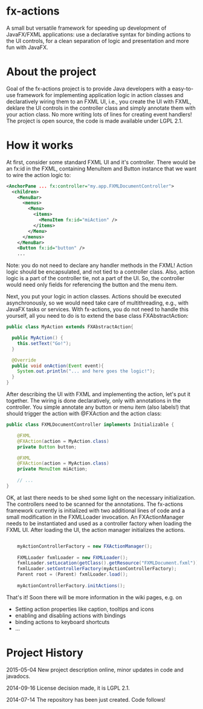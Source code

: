 fx-actions
==========

A small but versatile framework for speeding up development of JavaFX/FXML
applications: use a declarative syntax for binding actions to the UI controls,
for a clean separation of logic and presentation and more fun with JavaFX.


About the project
=================

Goal of the fx-actions project is to provide Java developers with a easy-to-use
framework for implementing application logic in action classes and declaratively
wiring them to an FXML UI, i.e., you create the UI with FXML, deklare the UI
controls in the controller class and simply annotate them with your action
class. No more writing lots of lines for creating event handlers!
The project is open source, the code is made available under LGPL 2.1.

How it works
===============

At first, consider some standard FXML UI and it's controller. There would be an fx:id in 
the FXML, containing MenuItem and Button instance that we want to wire the action logic to:

```xml
<AnchorPane ... fx:controller="my.app.FXMLDocumentController">
  <children>
    <MenuBar>
      <menus>
        <Menu>
          <items>
            <MenuItem fx:id="miAction" />
          </items>
        </Menu>
      </menus>
    </MenuBar>
    <Button fx:id="button" />
    ...
```
Note: you do not need to declare any handler methods in the FXML! Action logic should be 
encapsulated, and not tied to a controller class. Also, action logic is a part of the 
controller tie, not a part of the UI. So, the controller would need only fields for 
referencing the button and the menu item. 

Next, you put your logic in action classes. Actions should be executed asynchronously, 
so we would need take care of multithreading, e.g., with JavaFX tasks or services. With
fx-actions, you do not need to handle this yourself, all you need to do is to extend the 
base class FXAbstractAction:

```java
public class MyAction extends FXAbstractAction{

  public MyAction() {
    this.setText("Go!");
  }

  @Override
  public void onAction(Event event){
    System.out.println("... and here goes the logic!");
  }
}
```

After describing the UI with FXML and implementing the action, let's put it together.
The wiring is done declaratively, only with annotations in the controller. You simple
annotate any button or menu item (also labels!) that should trigger the action with 
@FXAction and the action class: 

```java
public class FXMLDocumentController implements Initializable {

    @FXML
    @FXAction(action = MyAction.class)
    private Button button;

    @FXML
    @FXAction(action = MyAction.class)
    private MenuItem miAction;
    
    // ...
}
```

OK, at last there needs to be shed some light on the necessary initialization. 
The controllers need to be scanned for the annotations. The fx-actions framework currently
is initialized with two additional lines of code and a small modification in the FXMLLoader 
invocation. An FXActionManager needs to be instantiated and used as a controller factory
when loading the FXML UI. After loading the UI, the action manager initializes the actions.

```java

    myActionControllerFactory = new FXActionManager();
    
    FXMLLoader fxmlLoader = new FXMLLoader();
    fxmlLoader.setLocation(getClass().getResource("FXMLDocument.fxml"));
    fxmlLoader.setControllerFactory(myActionControllerFactory);
    Parent root = (Parent) fxmlLoader.load();
    
    myActionControllerFactory.initActions();
```
That's it! Soon there will be more information in the wiki pages, e.g. on
* Setting action properties like caption, tooltips and icons
* enabling and disabling actions with bindings
* binding actions to keyboard shortcuts
* ...


Project History
===============

2015-05-04   New project description online, minor updates in code and javadocs.

2014-09-16   License decision made, it is  LGPL 2.1.

2014-07-14   The repository has been just created. Code follows!

